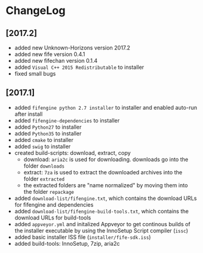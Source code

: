 # ChangeLog

## [2017.2]
- added new Unknown-Horizons version 2017.2
- added new fife version 0.4.1
- added new fifechan version 0.1.4
- added `Visual C++ 2015 Redistributable` to installer
- fixed small bugs

## [2017.1]

- added `fifengine python 2.7 installer` to installer and enabled auto-run after install
- added `fifengine-dependencies` to installer
- added `Python27` to installer
- added `Python35` to installer
- added `cmake` to installer
- added `swig` to installer
- created build-scripts: download, extract, copy
  - download: `aria2c` is used for downloading. downloads go into the folder `downloads`
  - extract: `7za` is used to extract the downloaded archives into the folder `extracted` 
  - the extracted folders are "name normalized" by moving them into the folder `repackage`
- added `download-list/fifengine.txt`, which contains the download URLs for fifengine and dependencies
- added `download-list/fifengine-build-tools.txt`, which contains the download URLs for build-tools
- added `appveyor.yml` and initalized Appveyor to get continous builds of the installer executable by using the InnoSetup Script compiler (`issc`)
- added basic installer ISS file (`installer/fife-sdk.iss`)
- added build-tools: InnoSetup, 7zip, aria2c
